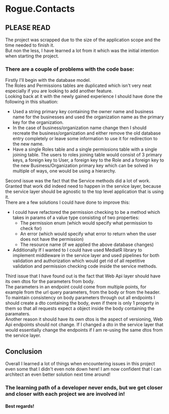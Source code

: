 # Rogue.Contacts

## PLEASE READ

The project was scrapped due to the size of the application scope and the time needed to finish it.  
But non the less, I have learned a lot from it which was the initial intention when starting the project.

### There are a couple of problems with the code base:

Firstly I'll begin with the database model.  
The Roles and Permissions tables are duplicated which isn't very neat especially if you are looking to add another feature.  
Looking back at it with the newly gained experience I should have done the following in this situation:
- Used a string primary key containing the owner name and business name for the businesses and used the organization name as the primary key for the organization.
- In the case of business/organization name change then I should recreate the business/organization and either remove the old database entry completely or leave some information to use it for redirection to the new name.
- Have a single Roles table and a single permissions table with a single joining table. The users to roles joining table would consist of 3 primary keys, a foreign key to User, a foreign key to the Role and a foreign key to the new Business/Organization primary key which can be solved in multiple of ways, one would be using a hierarchy.

Second issue was the fact that the Service methods did a lot of work.  
Granted that work did indeed need to happen in the service layer, because the service layer should be agnostic to the top level application that is using it.  
There are a few solutions I could have done to improve this:
- I could have refactored the permission checking to be a method which takes in params of a value type consisting of two properties:
    - The permission enum (which would specify what permission to check for)
    - An error (which would specify what error to return when the user does not have the permission)
    - The resource name (if we applied the above database changes)
- Additionally If I wanted to I could have used MediatR library to implement middleware in the service layer and used pipelines for both validation and authorization which would get rid of all repetitive validation and permission checking code inside the service methods.

Third issue that I have found out is the fact that Web Api layer should have its own dtos for the parameters from body.  
The parameters in an endpoint could come from multiple points, for example from the url query parameters, from the body or from the header. To maintain consistency on body parameters through out all endpoints I should create a dto containing the body, even if there is only 1 property in them so that all requests expect a object inside the body containing the paramaters.  
Another reason it should have its own dtos is the aspect of versioning, Web Api endpoints should not change. If I changed a dto in the service layer that would essentially change the endpoints if I am re-using the same dtos from the service layer.

## Conclusion

Overall I learned a lot of things when encountering issues in this project even some that I didn't even note down here! I am now confident that I can architect an even better solution next time around!

### The learning path of a developer never ends, but we get closer and closer with each project we are involved in!  
#### Best regards!
